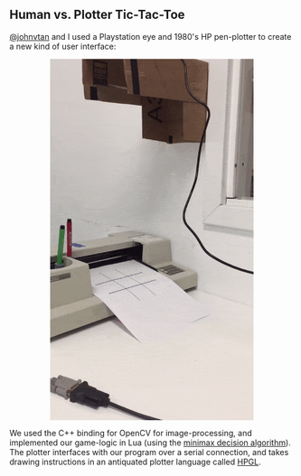 ## Human vs. Plotter Tic-Tac-Toe

[@johnvtan](https://github.com/johnvtan) and I used a Playstation eye and 1980's HP pen-plotter to create a new kind of user interface:

<p align="center">

<img align="center" width="360" height="640" src="./utils/playing-game.gif">

</p>

We used the C++ binding for OpenCV for image-processing, and implemented our game-logic in Lua (using the [minimax decision algorithm](https://en.wikipedia.org/wiki/Minimax#Minimax_algorithm_with_alternate_moves)). The plotter interfaces with our program over a serial connection, and takes drawing instructions in an antiquated plotter language called [HPGL](https://en.wikipedia.org/wiki/HP-GL).
